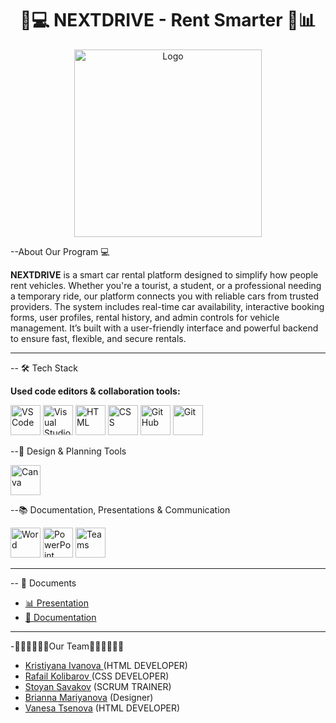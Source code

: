 <h1 align="center">🚗💻 NEXTDRIVE - Rent Smarter 🧐📊</h1>

<div align="center">
  <img src="https://instagram.fsof9-1.fna.fbcdn.net/v/t1.15752-9/494357952_1351893852671061_3365040210891451432_n.png?stp=dst-png_s480x480&_nc_cat=101&ccb=7-5&_nc_sid=0024fc&_nc_ohc=YP9mfUyPzz4Q7kNvwFJaRhK&_nc_oc=AdmPZM4b7EIer-8EhBmUp0FbfaeLyX-cDxosCXPegtCmW-xLZmTfXOCjcBo11_haG6twd5k_hOxRE2E3D63kCMGx&_nc_zt=23&_nc_ht=instagram.fsof9-1.fna&oh=03_Q7cD2QFfX8knSlCvJ30WDNWZ5L24pIwxmmMLZsl8O1LmI2H4Gg&oe=6841C4F0" alt="Logo" width="300"/>
</div>

--About Our Program 💻

**NEXTDRIVE** is a smart car rental platform designed to simplify how people rent vehicles. Whether you're a tourist, a student, or a professional needing a temporary ride, our platform connects you with reliable cars from trusted providers. The system includes real-time car availability, interactive booking forms, user profiles, rental history, and admin controls for vehicle management. It’s built with a user-friendly interface and powerful backend to ensure fast, flexible, and secure rentals.

<hr>
-- 🛠 Tech Stack

**Used code editors & collaboration tools:**

<p align="left">
  <a href="https://code.visualstudio.com/"><img src="https://img.icons8.com/fluent/48/visual-studio-code-2019.png" alt="VS Code" width="48px"/></a>
  <a href="https://visualstudio.microsoft.com/"><img src="https://img.icons8.com/color/48/visual-studio.png" alt="Visual Studio logo" width="48px"/></a>
  <a href="https://www.w3schools.com/html/"><img src="https://img.icons8.com/color/48/html-5.png" alt="HTML" width="48px"/></a>
  <a href="https://www.w3schools.com/css/"><img src="https://img.icons8.com/color/48/css3.png" alt="CSS" width="48px"/></a>
  <a href="https://github.com/"><img src="https://img.icons8.com/nolan/48/github.png" alt="GitHub" width="48px"/></a>
  <a href="https://git-scm.com/"><img src="https://img.icons8.com/nolan/48/git.png" alt="Git" width="48px"/></a>
</p>

--🎨 Design & Planning Tools

<p align="left">
  <a href="https://www.canva.com/"><img src="https://img.icons8.com/color/48/canva.png" alt="Canva" width="48px"/></a>
</p>
--📚 Documentation, Presentations & Communication

<p align="left">
  <a href="https://www.microsoft.com/en-ww/microsoft-365/word"><img src="https://img.icons8.com/color/48/ms-word.png" alt="Word" width="48px"/></a>
  <a href="https://www.microsoft.com/en-ww/microsoft-365/powerpoint"><img src="https://img.icons8.com/color/48/ms-powerpoint.png" alt="PowerPoint" width="48px"/></a>
  <a href="https://www.microsoft.com/en/microsoft-teams/group-chat-software"><img src="https://img.icons8.com/color/48/microsoft-teams.png" alt="Teams" width="48px"/></a>
</p>

<hr>

-- 📂 Documents

- [📊 Presentation](https://codingburgas-my.sharepoint.com/:w:/g/personal/sisavakov24_codingburgas_bg/EVyMjqlgTOlFnVOJXLQFP50BPrDUszmvSoljcRVkuVVVZg?rtime=qktmH12R3Ug)  
- [📝 Documentation](https://codingburgas-my.sharepoint.com/:p:/g/personal/sisavakov24_codingburgas_bg/EfQMe5LcgyBBtz_xUViA44oBPQe7KFVPdBHwMxxhqgrKEg?wdOrigin=TEAMS-WEB.p2p_ns.rwc&wdExp=TEAMS-TREATMENT&wdhostclicktime=1747058363607&web=1)

<hr>

-👩🏽‍💻👩🏽‍💻Our Team👩🏽‍💻🧑🏽‍💻<br>
- <a href = "KSIvanova24"> Kristiyana Ivanova </a> (HTML DEVELOPER)<br>
- <a href = "RMKolibarov"> Rafail Kolibarov </a> (CSS DEVELOPER)<br>
- <a href = "SISavakov24"> Stoyan Savakov</a> (SCRUM TRAINER)<br>
- <a href = "BBMariyanova24"> Brianna Mariyanova</a> (Designer)<br>
- <a href = "VMTsenova24"> Vanesa Tsenova</a> (HTML DEVELOPER)<br>

